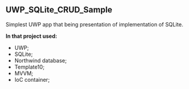 ## UWP_SQLite_CRUD_Sample
Simplest UWP app that being presentation of implementation 
of SQLite.

**In that project used:**
- UWP;
- SQLite;
- Northwind database;
- Template10;
- MVVM;
- IoC container;
